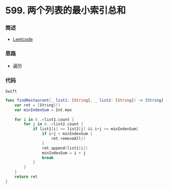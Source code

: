 # 599. 两个列表的最小索引总和

### 简述

- [Leetcode](https://leetcode-cn.com/problems/minimum-index-sum-of-two-lists/)

### 思路

- 遍历

### 代码

`Swift`

```swift
func findRestaurant(_ list1: [String], _ list2: [String]) -> [String] {
    var ret = [String]()
    var minIndexSum = Int.max
    
    for i in 0..<list1.count {
        for j in 0..<list2.count {
            if list1[i] == list2[j] && i+j <= minIndexSum{
                if i+j < minIndexSum {
                    ret.removeAll()
                }
                ret.append(list1[i])
                minIndexSum = i + j
                break
            }
        }
    }
    return ret
}

```